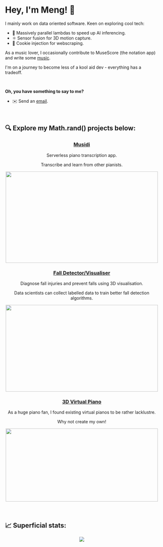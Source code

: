 # Hey, I'm Meng! 👋
I mainly work on data oriented software. Keen on exploring cool tech:

* 🚀 Massively parallel lambdas to speed up AI inferencing.
* ⚛️ Sensor fusion for 3D motion capture.
* 🍪 Cookie injection for webscraping.

As a music lover, I occasionally contribute to MuseScore (the notation app) and write some <a href="https://musescore.com/mangojc">music</a>.

I'm on a journey to become less of a kool aid dev - everything has a tradeoff.

<div>&nbsp</div>

**Oh, you have something to say to me?**

* ✉️ Send an <a href="mailto:menglinmaker@gmail.com">email</a>.

<div>&nbsp</div>



## 🔍 Explore my Math.rand() projects below:

<div align='center'>
    <h3><a href="https://www.musidi.org/">Musidi</a></h3>
    <p>Serverless piano transcription app.</p>
    <p>Transcribe and learn from other pianists.</p>
    <img width=500px height=300px src="https://github.com/musidi-org/.github/assets/39476147/33669a36-5895-4130-b5ce-59aa235cf7ab"/>
    <h3><a href="https://github.com/MengLinMaker/Hip-Motion-Player">Fall Detector/Visualiser</a></h3>
    <p>Diagnose fall injuries and prevent falls using 3D visualisation.</p>
    <p>Data scientists can collect labelled data to train better fall detection algorithms.</p>
    <img width=500px height=285px src="https://user-images.githubusercontent.com/39476147/224037990-f7bcf3e8-f0fb-47a4-9b23-752a9bbdc7d5.gif"/>
    <h3><a href="https://github.com/MengLinMaker/Midi-Virtual-Piano">3D Virtual Piano</a></h3>
    <p>As a huge piano fan, I found existing virtual pianos to be rather lacklustre.</p>
    <p>Why not create my own!</p>
    <img width=500px height=240px src="https://user-images.githubusercontent.com/39476147/180583827-fedcb6ce-e4b0-46ad-99b0-ca66c572d504.gif"/>
</div>

<div>&nbsp</div>
<div>&nbsp</div>



## 📈 Superficial stats:

<div align='center'>
  <img src="https://github-profile-trophy.vercel.app/?username=MengLinMaker&rank=SECRET,SSS,SS,S,AAA,AA,A&theme=oldie&no-bg=true&no-frame=false&column=3&margin-w=15&margin-h=15"/>
</div>

